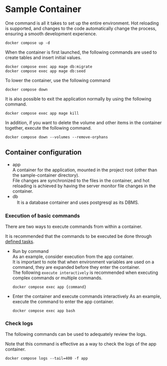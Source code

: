 # Sample Container

One command is all it takes to set up the entire environment.
Hot reloading is supported, and changes to the code automatically change the process, ensuring a smooth development experience.

```shell
docker compose up -d
```

When the container is first launched, the following commands are used to create tables and insert initial values.

```shell
docker compose exec app mage db:migrate
docker compose exec app mage db:seed
```

To lower the container, use the following command

```shell
docker compose down
```

It is also possible to exit the application normally by using the following command.

```shell
docker compose exec app mage kill
```

In addition, if you want to delete the volume and other items in the container together, execute the following command.

```shell
docker compose down --volumes --remove-orphans
```

## Container configuration
- app<br>
  A container for the application, mounted in the project root (other than the sample-container directory).<br>
  File changes are synchronized to the files in the container, and hot reloading is achieved by having the server monitor file changes in the container.
- db<br>
　It is a database container and uses postgresql as its DBMS.

### Execution of basic commands

There are two ways to execute commands from within a container.

It is recommended that the commands to be executed be done through [defined tasks](../contents/task.md).

- Run by command<br>
  As an example, consider execution from the app container.<br>
  It is important to note that when environment variables are used on a command, they are expanded before they enter the container.<br>
  The following `execute interactively` is recommended when executing complex commands or multiple commands.

  ```shell
  docker compose exec app {command}
  ```
- Enter the container and execute commands interactively
  As an example, execute the command to enter the app container.

  ```shell
  docker compose exec app bash
  ```

### Check logs

The following commands can be used to adequately review the logs.

Note that this command is effective as a way to check the logs of the app container.

```shell
docker compose logs --tail=400 -f app
```

